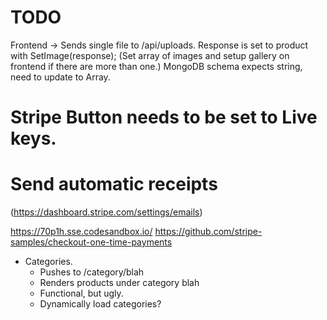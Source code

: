 # TODO


Frontend -> Sends single file to /api/uploads.
Response is set to product with SetImage(response);
(Set array of images and setup gallery on frontend if there are more than one.)
MongoDB schema expects string, need to update to Array.
# Stripe Button needs to be set to Live keys.
 

# Send automatic receipts

(https://dashboard.stripe.com/settings/emails)

https://70p1h.sse.codesandbox.io/
https://github.com/stripe-samples/checkout-one-time-payments

- Categories.
  - Pushes to /category/blah
  - Renders products under category blah
  - Functional, but ugly.
  - Dynamically load categories?
